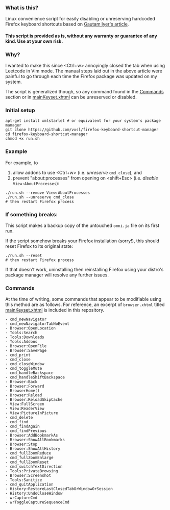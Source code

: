 ### What is this?

Linux convenience script for easily disabling or unreserving hardcoded Firefox keyboard shortcuts based on [Gautam Iyer's article](https://www.math.cmu.edu/~gautam/sj/blog/20220329-firefox-disable-ctrl-w.html).

#### **This script is provided as is, without any warranty or guarantee of any kind. Use at your own risk.**

### Why?

I wanted to make this since <Ctrl+w> annoyingly closed the tab when using Leetcode in Vim mode. The manual steps laid out in the above article were painful to go through each time the Firefox package was updated on my system.

The script is generalized though, so any command found in the [Commands](#commands) section or in [mainKeyset.xhtml](mainKeyset.xhtml) can be unreserved or disabled.

### Initial setup

```shell
apt-get install xmlstarlet # or equivalent for your system's package manager
git clone https://github.com/vxsl/firefox-keyboard-shortcut-manager
cd firefox-keyboard-shortcut-manager
chmod +x run.sh
```

### Example

For example, to

1. allow addons to use <Ctrl+w> (i.e. _unreserve_ `cmd_close`), and
2. prevent "about:processes" from opening on <shift+Esc> (i.e. _disable_ `View:AboutProcesses`):

```shell
./run.sh --remove View:AboutProcesses
./run.sh --unreserve cmd_close
# then restart Firefox process
```

### If something breaks:

This script makes a backup copy of the untouched `omni.ja` file on its first run.

If the script somehow breaks your Firefox installation (sorry!), this should reset Firefox to its original state:

```shell
./run.sh --reset
# then restart Firefox process
```

If that doesn't work, uninstalling then reinstalling Firefox using your distro's package manager will resolve any further issues.

### Commands

At the time of writing, some commands that appear to be modifiable using this method are as follows. For reference, an excerpt of `browser.xhtml` titled [mainKeyset.xhtml](mainKeyset.xhtml) is included in this repository.

    - cmd_newNavigator
    - cmd_newNavigatorTabNoEvent
    - Browser:OpenLocation
    - Tools:Search
    - Tools:Downloads
    - Tools:Addons
    - Browser:OpenFile
    - Browser:SavePage
    - cmd_print
    - cmd_close
    - cmd_closeWindow
    - cmd_toggleMute
    - cmd_handleBackspace
    - cmd_handleShiftBackspace
    - Browser:Back
    - Browser:Forward
    - BrowserHome()
    - Browser:Reload
    - Browser:ReloadSkipCache
    - View:FullScreen
    - View:ReaderView
    - View:PictureInPicture
    - cmd_delete
    - cmd_find
    - cmd_findAgain
    - cmd_findPrevious
    - Browser:AddBookmarkAs
    - Browser:ShowAllBookmarks
    - Browser:Stop
    - Browser:ShowAllHistory
    - cmd_fullZoomReduce
    - cmd_fullZoomEnlarge
    - cmd_fullZoomReset
    - cmd_switchTextDirection
    - Tools:PrivateBrowsing
    - Browser:Screenshot
    - Tools:Sanitize
    - cmd_quitApplication
    - History:RestoreLastClosedTabOrWindowOrSession
    - History:UndoCloseWindow
    - wrCaptureCmd
    - wrToggleCaptureSequenceCmd
